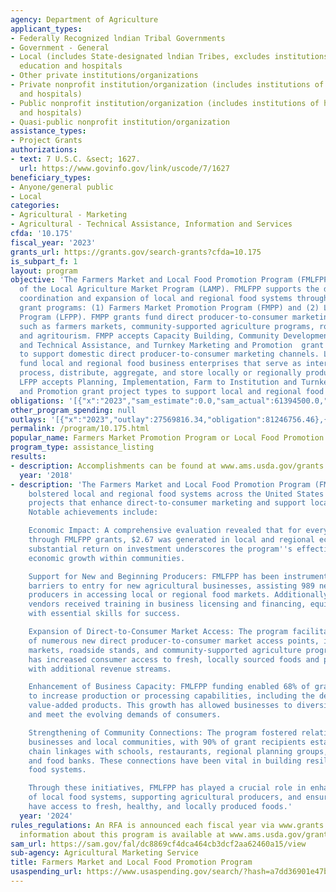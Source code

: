 ```yaml
---
agency: Department of Agriculture
applicant_types:
- Federally Recognized lndian Tribal Governments
- Government - General
- Local (includes State-designated lndian Tribes, excludes institutions of higher
  education and hospitals
- Other private institutions/organizations
- Private nonprofit institution/organization (includes institutions of higher education
  and hospitals)
- Public nonprofit institution/organization (includes institutions of higher education
  and hospitals)
- Quasi-public nonprofit institution/organization
assistance_types:
- Project Grants
authorizations:
- text: 7 U.S.C. &sect; 1627.
  url: https://www.govinfo.gov/link/uscode/7/1627
beneficiary_types:
- Anyone/general public
- Local
categories:
- Agricultural - Marketing
- Agricultural - Technical Assistance, Information and Services
cfda: '10.175'
fiscal_year: '2023'
grants_url: https://grants.gov/search-grants?cfda=10.175
is_subpart_f: 1
layout: program
objective: 'The Farmers Market and Local Food Promotion Program (FMLFPP) is a component
  of the Local Agriculture Market Program (LAMP). FMLFPP supports the development,
  coordination and expansion of local and regional food systems through two competitive
  grant programs: (1) Farmers Market Promotion Program (FMPP) and (2) Local Food Promotion
  Program (LFPP). FMPP grants fund direct producer-to-consumer marketing projects
  such as farmers markets, community-supported agriculture programs, roadside stands,
  and agritourism. FMPP accepts Capacity Building, Community Development, Training,
  and Technical Assistance, and Turnkey Marketing and Promotion  grant project types
  to support domestic direct producer-to-consumer marketing channels. LFPP grants
  fund local and regional food business enterprises that serve as intermediaries to
  process, distribute, aggregate, and store locally or regionally produced food products.
  LFPP accepts Planning, Implementation, Farm to Institution and Turnkey Marketing
  and Promotion grant project types to support local and regional food businesses.'
obligations: '[{"x":"2023","sam_estimate":0.0,"sam_actual":61394500.0,"usa_spending_actual":81246756.46},{"x":"2024","sam_estimate":0.0,"sam_actual":31394500.0,"usa_spending_actual":28735231.31},{"x":"2025","sam_estimate":0.0,"sam_actual":31394500.0,"usa_spending_actual":0.0}]'
other_program_spending: null
outlays: '[{"x":"2023","outlay":27569816.34,"obligation":81246756.46},{"x":"2024","outlay":3563669.85,"obligation":28735231.31},{"x":"2025","outlay":0.0,"obligation":0.0}]'
permalink: /program/10.175.html
popular_name: Farmers Market Promotion Program or Local Food Promotion Program
program_type: assistance_listing
results:
- description: Accomplishments can be found at www.ams.usda.gov/grants.
  year: '2018'
- description: 'The Farmers Market and Local Food Promotion Program (FMLFPP) has significantly
    bolstered local and regional food systems across the United States by funding
    projects that enhance direct-to-consumer marketing and support local food enterprises.
    Notable achievements include:

    Economic Impact: A comprehensive evaluation revealed that for every dollar invested
    through FMLFPP grants, $2.67 was generated in local and regional economies. This
    substantial return on investment underscores the program''s effectiveness in stimulating
    economic growth within communities.

    Support for New and Beginning Producers: FMLFPP has been instrumental in reducing
    barriers to entry for new agricultural businesses, assisting 989 new and beginning
    producers in accessing local or regional food markets. Additionally, nearly 8,000
    vendors received training in business licensing and financing, equipping them
    with essential skills for success.

    Expansion of Direct-to-Consumer Market Access: The program facilitated the establishment
    of numerous new direct producer-to-consumer market access points, including farmers
    markets, roadside stands, and community-supported agriculture programs. This expansion
    has increased consumer access to fresh, locally sourced foods and provided farmers
    with additional revenue streams.

    Enhancement of Business Capacity: FMLFPP funding enabled 68% of grant recipients
    to increase production or processing capabilities, including the development of
    value-added products. This growth has allowed businesses to diversify their offerings
    and meet the evolving demands of consumers.

    Strengthening of Community Connections: The program fostered relationships between
    businesses and local communities, with 90% of grant recipients establishing food
    chain linkages with schools, restaurants, regional planning groups, philanthropies,
    and food banks. These connections have been vital in building resilient local
    food systems.

    Through these initiatives, FMLFPP has played a crucial role in enhancing the viability
    of local food systems, supporting agricultural producers, and ensuring that consumers
    have access to fresh, healthy, and locally produced foods.'
  year: '2024'
rules_regulations: An RFA is announced each fiscal year via www.grants.gov. Additional
  information about this program is available at www.ams.usda.gov/grants.
sam_url: https://sam.gov/fal/dc8869cf4dca464cb3dcf2aa62460a15/view
sub-agency: Agricultural Marketing Service
title: Farmers Market and Local Food Promotion Program
usaspending_url: https://www.usaspending.gov/search/?hash=a7dd36901e47b88f88d10fa245e416ae
---
```

